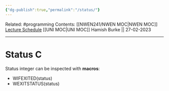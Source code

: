 ```yaml
---
{"dg-publish":true,"permalink":"/status/"}
---
```


Related: #programming 
Contents: [[NWEN241/NWEN MOC\|NWEN MOC]]
[Lecture Schedule](https://ecs.wgtn.ac.nz/Courses/NWEN241_2023T1/LectureSchedule)
[[UNI MOC\|UNI MOC]]
Hamish Burke || 27-02-2023
***

# Status C

Status integer can be inspected with **macros**:
- WIFEXITED(status)
- WEXITSTATUS(status)

